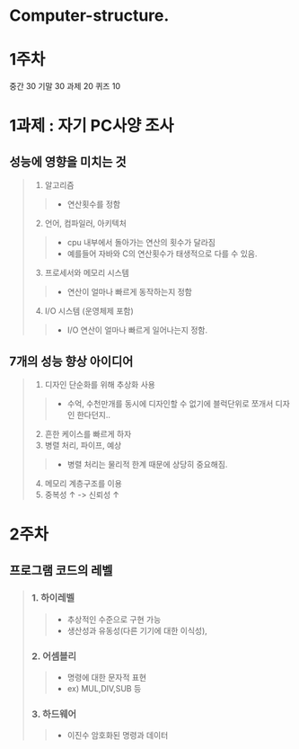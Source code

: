 # Computer-structure.

# 1주차
중간 30 기말 30 과제 20 퀴즈 10

# 1과제 : 자기 PC사양 조사

## 성능에 영향을 미치는 것
> 1. 알고리즘
> > - 연산횟수를 정함
> 2. 언어, 컴파일러, 아키텍처
> > - cpu 내부에서 돌아가는 연산의 횟수가 달라짐
> > - 예를들어 자바와 C의 연산횟수가 태생적으로 다를 수 있음.
> 3. 프로세서와 메모리 시스템
> > - 연산이 얼마나 빠르게 동작하는지 정함
> 4. I/O 시스템 (운영체제 포함)
> > - I/O 연산이 얼마나 빠르게 일어나는지 정함.

## 7개의 성능 향상 아이디어
> 1. 디자인 단순화를 위해 추상화 사용
> > - 수억, 수천만개를 동시에 디자인할 수 없기에 블럭단위로 쪼개서 디자인 한다던지..
> 2. 흔한 케이스를 빠르게 하자
> 3. 병렬 처리, 파이프, 예상
> > - 병렬 처리는 물리적 한계 때문에 상당히 중요해짐.
> 4. 메모리 계층구조를 이용
> 5. 중복성 ↑ -> 신뢰성 ↑

# 2주차
## 프로그램 코드의 레벨
> ### 1. 하이레벨 
> > - 추상적인 수준으로 구현 가능
> > - 생산성과 유동성(다른 기기에 대한 이식성), 
> ### 2. 어셈블리
> > - 명령에 대한 문자적 표현
> > - ex) MUL,DIV,SUB 등
> ### 3. 하드웨어
> > - 이진수
> > 암호화된 명령과 데이터
> > 
